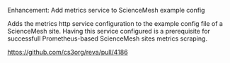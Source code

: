 Enhancement: Add metrics service to ScienceMesh example config

Adds the metrics http service configuration to the example config file
of a ScienceMesh site. Having this service configured is a prerequisite
for successfull Prometheus-based ScienceMesh sites metrics scraping.

<https://github.com/cs3org/reva/pull/4186>
